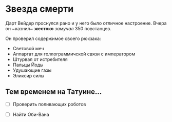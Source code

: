 # Звезда смерти

Дарт Вейдер проснулся рано и у него было отличное настроение. Вчера он ~казнил~ **жестоко** _замучал_ 350 повстанцев.

Он проверил содержимое своего рюкзака:

* Световой меч
* Аппартат для голлограммичской связи с императором
* Штурвал от истребителя
* Пальцы Йоды
* Удушающие газы
* Эликсир силы

## Тем временем на Татуине...

* [ ] Проверить поливающих роботов
* [ ] Найти Оби-Вана



